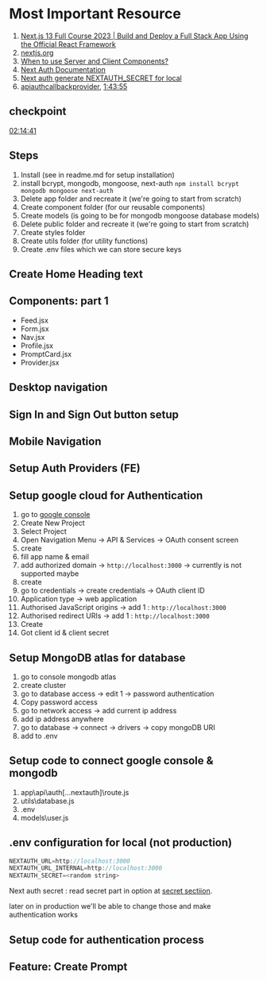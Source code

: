 # Most Important Resource

1. [Next.js 13 Full Course 2023 | Build and Deploy a Full Stack App Using the Official React Framework](<[https://](https://youtu.be/wm5gMKuwSYk)>)
2. [nextjs.org](<[https://](https://nextjs.org/)>)
3. [When to use Server and Client Components?](<[https://](https://nextjs.org/docs/getting-started/react-essentials#when-to-use-server-and-client-components)>)
4. [Next Auth Documentation](<[https://](https://next-auth.js.org/getting-started/example)>)
5. [Next auth generate NEXTAUTH_SECRET for local](<[https://](https://www.cryptool.org/en/cto/openssl)>)
6. [apiauthcallbackprovider](<[https://](https://next-auth.js.org/getting-started/rest-api#getpost-apiauthcallbackprovider)>), [1:43:55](<[https://](https://youtu.be/wm5gMKuwSYk?t=6235)>)

## checkpoint

[02:14:41](<[https://](https://youtu.be/wm5gMKuwSYk?t=8081)>)

## Steps

1. Install (see in readme.md for setup installation)
2. install bcrypt, mongodb, mongoose, next-auth `npm install bcrypt mongodb mongoose next-auth`
3. Delete app folder and recreate it (we're going to start from scratch)
4. Create component folder (for our reusable components)
5. Create models (is going to be for mongodb mongoose database models)
6. Delete public folder and recreate it (we're going to start from scratch)
7. Create styles folder
8. Create utils folder (for utility functions)
9. Create .env files which we can store secure keys

## Create Home Heading text

## Components: part 1

- Feed.jsx
- Form.jsx
- Nav.jsx
- Profile.jsx
- PromptCard.jsx
- Provider.jsx

## Desktop navigation

## Sign In and Sign Out button setup

## Mobile Navigation

## Setup Auth Providers (FE)

## Setup google cloud for Authentication

1. go to [google console](<[https://](https://console.cloud.google.com/)>)
2. Create New Project
3. Select Project
4. Open Navigation Menu -> API & Services -> OAuth consent screen
5. create
6. fill app name & email
7. add authorized domain -> `http://localhost:3000` -> currently is not supported maybe
8. create
9. go to credentials -> create credentials -> OAuth client ID
10. Application type -> web application
11. Authorised JavaScript origins -> add 1 : `http://localhost:3000`
12. Authorised redirect URIs -> add 1 : `http://localhost:3000`
13. Create
14. Got client id & client secret

## Setup MongoDB atlas for database

1. go to console mongodb atlas
2. create cluster
3. go to database access -> edit 1 -> password authentication
4. Copy password access
5. go to network access -> add current ip address
6. add ip address anywhere
7. go to database -> connect -> drivers -> copy mongoDB URI
8. add to .env

## Setup code to connect google console & mongodb

1. app\api\auth\[...nextauth]\route.js
2. utils\database.js
3. .env
4. models\user.js

## .env configuration for local (not production)

```javascript
NEXTAUTH_URL=http://localhost:3000
NEXTAUTH_URL_INTERNAL=http://localhost:3000
NEXTAUTH_SECRET=<random string>
```

Next auth secret : read secret part in option at [secret sectiion](<[https://](https://next-auth.js.org/configuration/options#secret)>).

later on in production we'll be able to change those and make authentication works

## Setup code for authentication process

## Feature: Create Prompt
